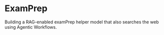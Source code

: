 # ExamPrep
Building a RAG-enabled examPrep helper model that also searches the web using Agentic Workflows.

